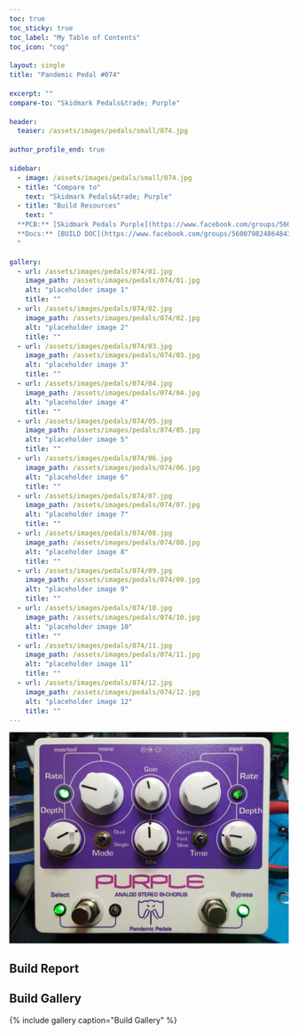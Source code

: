 ```yaml
---
toc: true
toc_sticky: true
toc_label: "My Table of Contents"
toc_icon: "cog"

layout: single
title: "Pandemic Pedal #074"

excerpt: ""
compare-to: "Skidmark Pedals&trade; Purple"

header:
  teaser: /assets/images/pedals/small/074.jpg

author_profile_end: true

sidebar:
  - image: /assets/images/pedals/small/074.jpg
  - title: "Compare to"
    text: "Skidmark Pedals&trade; Purple"
  - title: "Build Resources"
    text: "
  **PCB:** [Skidmark Pedals Purple](https://www.facebook.com/groups/560079824864843/)<br>
  **Docs:** [BUILD DOC](https://www.facebook.com/groups/560079824864843/permalink/745558016317022/)
  "

gallery:
  - url: /assets/images/pedals/074/01.jpg
    image_path: /assets/images/pedals/074/01.jpg
    alt: "placeholder image 1"
    title: ""
  - url: /assets/images/pedals/074/02.jpg
    image_path: /assets/images/pedals/074/02.jpg
    alt: "placeholder image 2"
    title: ""
  - url: /assets/images/pedals/074/03.jpg
    image_path: /assets/images/pedals/074/03.jpg
    alt: "placeholder image 3"
    title: ""
  - url: /assets/images/pedals/074/04.jpg
    image_path: /assets/images/pedals/074/04.jpg
    alt: "placeholder image 4"
    title: ""
  - url: /assets/images/pedals/074/05.jpg
    image_path: /assets/images/pedals/074/05.jpg
    alt: "placeholder image 5"
    title: ""
  - url: /assets/images/pedals/074/06.jpg
    image_path: /assets/images/pedals/074/06.jpg
    alt: "placeholder image 6"
    title: ""
  - url: /assets/images/pedals/074/07.jpg
    image_path: /assets/images/pedals/074/07.jpg
    alt: "placeholder image 7"
    title: ""
  - url: /assets/images/pedals/074/08.jpg
    image_path: /assets/images/pedals/074/08.jpg
    alt: "placeholder image 8"
    title: ""
  - url: /assets/images/pedals/074/09.jpg
    image_path: /assets/images/pedals/074/09.jpg
    alt: "placeholder image 9"
    title: ""
  - url: /assets/images/pedals/074/10.jpg
    image_path: /assets/images/pedals/074/10.jpg
    alt: "placeholder image 10"
    title: ""
  - url: /assets/images/pedals/074/11.jpg
    image_path: /assets/images/pedals/074/11.jpg
    alt: "placeholder image 11"
    title: ""
  - url: /assets/images/pedals/074/12.jpg
    image_path: /assets/images/pedals/074/12.jpg
    alt: "placeholder image 12"
    title: ""
---
```


[![header](/assets/images/pedals/074.jpg)](/assets/images/pedals/074.jpg)



## Build Report ##



## Build Gallery ##

{% include gallery caption="Build Gallery" %}